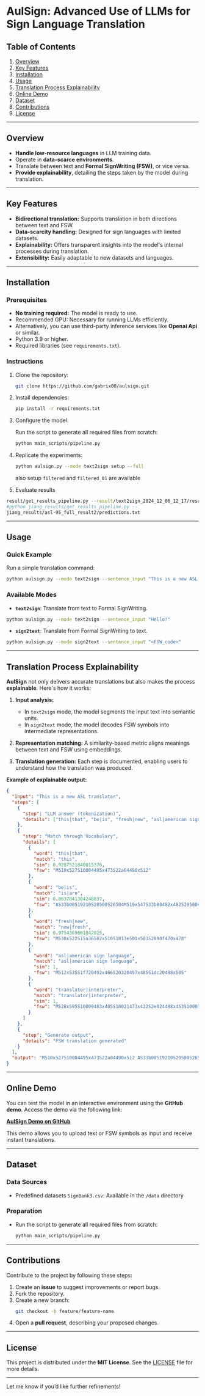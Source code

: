 # **AulSign: Advanced Use of LLMs for Sign Language Translation**

## **Table of Contents**

1. [Overview](#overview)
2. [Key Features](#key-features)
3. [Installation](#installation)
4. [Usage](#usage)
5. [Translation Process Explainability](#translation-process-explainability)
6. [Online Demo](#online-demo)
7. [Dataset](#dataset)
8. [Contributions](#contributions)
9. [License](#license)

---

## **Overview**

* **Handle low-resource languages** in LLM training data.
* Operate in **data-scarce environments**.
* Translate between text and **Formal SignWriting (FSW)**, or vice versa.
* **Provide explainability**, detailing the steps taken by the model during translation.

---

## **Key Features**

* **Bidirectional translation:** Supports translation in both directions between text and FSW.
* **Data-scarcity handling:** Designed for sign languages with limited datasets.
* **Explainability:** Offers transparent insights into the model's internal processes during translation.
* **Extensibility:** Easily adaptable to new datasets and languages.

---

## **Installation**

### **Prerequisites**

* **No training required:** The model is ready to use.
* Recommended GPU: Necessary for running LLMs efficiently.
* Alternatively, you can use third-party inference services like **Openai Api** or similar.
* Python 3.9 or higher.
* Required libraries (see `requirements.txt`).

### **Instructions**

1. Clone the repository:

   ```bash
   git clone https://github.com/gabrix00/aulsign.git
   ```
2. Install dependencies:

   ```bash
   pip install -r requirements.txt
   ```
3. Configure the model:

   Run the script to generate all required files from scratch:

   ```bash
   python main_scripts/pipeline.py
   ```
4. Replicate the experiments:

   ```bash
   python aulsign.py --mode text2sign setup --full
   ```

   also setup `filtered` and `filtered_01` are available
5. Evaluate results

```bash
result/get_results_pipeline.py --result/text2sign_2024_12_06_12_17/result_2024_12_06_12_17.csv
#python jiang_results/get_results_pipeline.py --
jiang_results/asl-95_full_result2/predictions.txt
```

---

## **Usage**

### **Quick Example**

Run a simple translation command:

```bash
python aulsign.py --mode text2sign --sentence_input "This is a new ASL translator" 
```

### **Available Modes**

* **`text2sign`**: Translate from text to Formal SignWriting.

```bash
python aulsign.py --mode text2sign --sentence_input "Hello!"
```

* **`sign2text`**: Translate from Formal SignWriting to text.

```bash
python aulsign.py --mode sign2text --sentence_input "<FSW_code>"
```

---

## **Translation Process Explainability**

**AulSign** not only delivers accurate translations but also makes the process **explainable**. Here's how it works:

1. **Input analysis:**

   * In `text2sign` mode, the model segments the input text into semantic units.
   * In `sign2text` mode, the model decodes FSW symbols into intermediate representations.
2. **Representation matching:** A similarity-based metric aligns meanings between text and FSW using embeddings.
3. **Translation generation:** Each step is documented, enabling users to understand how the translation was produced.

**Example of explainable output:**

```json
{
  "input": "This is a new ASL translator",
  "steps": [
    {
      "step": "LLM answer (tokenization)",
      "details": ["this|that", "be|is", "fresh|new", "asl|american sign language", "translator|interpreter"]
    },
    {
      "step": "Match through Vocabulary",
      "details": [
        {
          "word": "this|that", 
          "match": "this", 
          "sim": 0.9287521840015376, 
          "fsw": "M510x527S10004495x473S22a04490x512"
        },
        {
          "word": "be|is", 
          "match": "is|are", 
          "sim": 0.8637841304248837, 
          "fsw": "AS33b00S19210S20500S26504M519x547S33b00482x482S20500466x512S26504464x532S19210498x511"
        },
        {
          "word": "fresh|new", 
          "match": "new|fresh", 
          "sim": 0.9754369661042025, 
          "fsw": "M530x522S15a36502x510S1813e501x503S2890f470x478"
        },
        {
          "word": "asl|american sign language", 
          "match": "asl|american sign language", 
          "sim": 1, 
          "fsw": "M512x535S1f720492x466S20320497x485S1dc20488x505"
        },
        {
          "word": "translator|interpreter", 
          "match": "translator|interpreter", 
          "sim": 1, 
          "fsw": "M528x595S10009483x405S10021473x422S2e024488x453S10001491x488S10029493x504S15a48477x548S15a40515x548S22a14476x580S22a04515x580"
        }
      ]
    },
    {
      "step": "Generate output",
      "details": "FSW translation generated"
    }
  ],
  "output": "M510x527S10004495x473S22a04490x512 AS33b00S19210S20500S26504M519x547S33b00482x482S20500466x512S26504464x532S19210498x511 M530x522S15a36502x510S1813e501x503S2890f470x478 M512x535S1f720492x466S20320497x485S1dc20488x505 M528x595S10009483x405S10021473x422S2e024488x453S10001491x488S10029493x504S15a48477x548S15a40515x548S22a14476x580S22a04515x580"
}

```

---

## **Online Demo**

You can test the model in an interactive environment using the **GitHub demo**. Access the demo via the following link:

[**AulSign Demo on GitHub**](https://github.com/your-username/aulsign-demo)

This demo allows you to upload text or FSW symbols as input and receive instant translations.

---

## **Dataset**

### **Data Sources**

* Predefined datasets `SignBank3.csv`: Available in the `/data` directory

### **Preparation**

* Run the script to generate all required files from scratch:

  ```bash
  python main_scripts/pipeline.py
  ```

---

## **Contributions**

Contribute to the project by following these steps:

1. Create an **issue** to suggest improvements or report bugs.
2. Fork the repository.
3. Create a new branch:
   ```bash
   git checkout -b feature/feature-name
   ```
4. Open a **pull request**, describing your proposed changes.

---

## **License**

This project is distributed under the **MIT License**. See the [LICENSE](https://github.com/your-username/aulsign/LICENSE) file for more details.

---

Let me know if you’d like further refinements!
